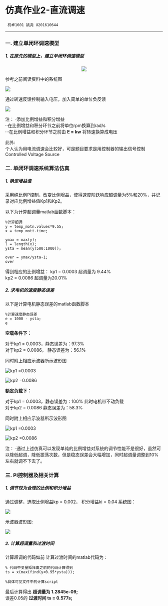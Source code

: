 # 仿真作业2-直流调速

     机卓1601 姚尧 U201610644    

---
### 一. 建立单闭环调速模型

##### 1. 在原先的模型上，建立单闭环调速模型
<div align=center>

![](https://raw.githubusercontent.com/Simon142857/homework/master/U201610644/仿真作业2-直流调速/figure/system_2.png )
</div>
参考之前阅读资料中的系统图


![](https://raw.githubusercontent.com/Simon142857/homework/master/U201610644/仿真作业2-直流调速/figure/system_1.png )



通过转速反馈控制输入电压，加入简单的单位负反馈


![](https://raw.githubusercontent.com/Simon142857/homework/master/U201610644/仿真作业2-直流调速/figure/system_3.png )


注： 
·添加比例增益和积分增益  
··在比例增益和积分环节之前将单位rpm换算到rad/s  
···在比例增益和积分环节之前由 **E = kw** 将转速换算成电压  

此外:  
个人认为用电流调速会比较好，可是题目要求是用控制器的输出信号控制Controlled Voltage Source


### 二. 单闭环调速系统算法仿真
##### 1. 确定增益值

采用纯比例P控制，改变比例增益，使得速度阶跃响应超调量为5%和20%，并记录对应比例增益值Kp1和Kp2。

以下为计算超调量matlab函数脚本：

```
%计算超调
y = temp_motn.values*9.55;
x = temp_mott.time;

ymax = max(y);
l = length(x);
ysta = mean(y(500:1000));

over = ymax/ysta-1;
over

```
得到相应的比例增益： 
kp1 = 0.0003 超调量为 9.44%   
kp2 = 0.0086 超调量为20.01%



##### 2. 求电机的速度静态误差

以下是计算电机静态误差的matlab函数脚本

```
%计算速度静态误差
e = 1000 - ysta;
e
```
**空载条件下：**

对于kp1 = 0.0003，静态误差为：97.3%  
对于kp2 = 0.0086， 静态误差为：56.1%

同时附上相应示波器所示波形图

![kp1 =0.0003](https://raw.githubusercontent.com/Simon142857/homework/master/U201610644/仿真作业2-直流调速/figure/sensor_1.png )



![kp2 =0.0086](https://raw.githubusercontent.com/Simon142857/homework/master/U201610644/仿真作业2-直流调速/figure/sensor_2.png )


**额定负载下：**

对于kp1 = 0.0003，静态误差为：100% 此时电机带不动负载  
对于kp2 = 0.0086 静态误差为：58.3% 

同时附上相应示波器所示波形图

![kp1 =0.0003](https://raw.githubusercontent.com/Simon142857/homework/master/U201610644/仿真作业2-直流调速/figure/sensor_3.png )



![kp2 =0.0086](https://raw.githubusercontent.com/Simon142857/homework/master/U201610644/仿真作业2-直流调速/figure/sensor_4.png )


注：
·通过上述仿真可以发现单纯的比例增益对系统的调节性能不是很好，虽然可以降低超调，降低振荡次数，但是稳态误差会大幅增加，同时超调量调整到10%左右就调不下去了。


### 三. PI控制器及相关计算
##### 1. 调节较为合理的比例和积分增益
通过调整，选取比例增益kp = 0.002， 积分增益ki = 0.04
系统图：

![](https://raw.githubusercontent.com/Simon142857/homework/master/U201610644/仿真作业2-直流调速/figure/pid_1.png )


示波器波形图:

![](https://raw.githubusercontent.com/Simon142857/homework/master/U201610644/仿真作业2-直流调速/figure/pid_2.png )

##### 2. 计算超调量和过渡时间

计算超调的代码如前
计算过渡时间的matlab代码为：
```
% 代码中变量矩阵由之前的代码计算得到
ts = x(max(find(y<0.95*ysta)));

%具体可见文件中的计算script
```
最后计算得出 **超调量为 1.2845e-09;**    
误差0.05的 **过渡时间 ts = 0.577s;**